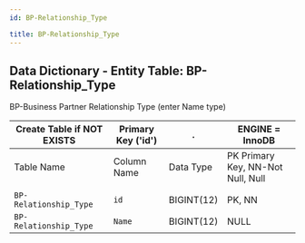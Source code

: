 ```yaml
---
id: BP-Relationship_Type

title: BP-Relationship_Type
---
```


## Data Dictionary - Entity Table: BP-Relationship_Type

BP-Business Partner Relationship Type (enter Name type)

| Create Table if NOT EXISTS| Primary Key ('id')|.|ENGINE = InnoDB|
|---|---|---|---|
|Table Name | Column Name| Data Type|PK Primary Key, NN-Not Null, Null|
||
|`BP-Relationship_Type`|`id`| BIGINT(12)|PK, NN|
|`BP-Relationship_Type`|`Name`|BIGINT(12)|NULL|
